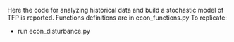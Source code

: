 Here the code for analyzing historical data and build a stochastic model of TFP is reported.
Functions definitions are in econ_functions.py 
To replicate:
- run econ_disturbance.py